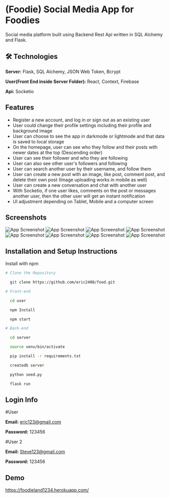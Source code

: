 
# (Foodie) Social Media App for Foodies

Social media platform built using Backend Rest Api written in SQL Alchemy and Flask. 


## 🛠 Technologies

**Server:** Flask, SQL Alchemy, JSON Web Token, Bcrypt

**User(Front End inside Server Folder):** React, Context, Firebase

**Api:** Socketio




## Features

- Register a new account, and log in or sign out as an existing user
- User could change their profile settings including their profile and background image
- User can choose to see the app in darkmode or lightmode and that data is saved to local storage
- On the homepage, user can see who they follow and their posts with newer dates at the top (Descending order)
- User can see their follower and who they are following
- User can also see other user's followers and following 
- User can search another user by their username, and follow them
- User can create a new post with an image, like post, comment post, and delete their own post (Image uploading works in mobile as well)
- User can create a new conversation and chat with another user
- With Socketio, if one user likes, comments on the post or messages another user, then the other user will get an instant notification
- UI adjustment depending on Tablet, Mobile and a computer screen






## Screenshots

![App Screenshot](https://i.ibb.co/c2VW46m/29.png)
![App Screenshot](https://i.ibb.co/HgLbrQp/30.png)
![App Screenshot](https://i.ibb.co/XbvDzPV/31.png)
![App Screenshot](https://i.ibb.co/b7shVty/32.png)
![App Screenshot](https://i.ibb.co/kgMhL5Z/33.png)
![App Screenshot](https://i.ibb.co/9b5KstN/34.png)
![App Screenshot](https://i.ibb.co/Ss96k7Y/35.png)
![App Screenshot](https://i.ibb.co/X5Nsk60/36.png)







## Installation and Setup Instructions

Install with npm

```bash
# Clone the Repository

  git clone https://github.com/eric2408/food.git

# Front-end

  cd user 

  npm Install

  npm start

# Back-end

  cd server

  source venv/bin/activate

  pip install -r requirements.txt

  createdb server

  python seed.py

  flask run
```
    
## Login Info

#User

**Email:** eric123@gmail.com

**Password:** 123456


#User 2

**Email:** Steve123@gmail.com

**Password:** 123456

## Demo

https://foodieland1234.herokuapp.com/
